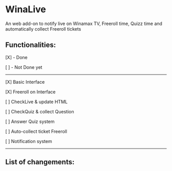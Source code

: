 # WinaLive
An web add-on to notify live on Winamax TV, Freeroll time, Quizz time and automatically collect Freeroll tickets



Functionalities:
---------------------

[X] - Done

[ ] - Not Done yet

---------------------

[X] Basic Interface

[X] Freeroll on Interface

[ ] CheckLive & update HTML

[ ] CheckQuiz & collect Question

[ ] Answer Quiz system

[ ] Auto-collect ticket Freeroll

[ ] Notification system

------------------------------
List of changements:
-----------------------
